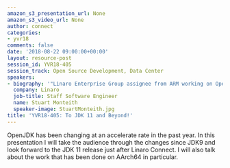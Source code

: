 ```yaml
---
amazon_s3_presentation_url: None
amazon_s3_video_url: None
author: connect
categories:
- yvr18
comments: false
date: '2018-08-22 09:00:00+00:00'
layout: resource-post
session_id: YVR18-405
session_track: Open Source Development, Data Center
speakers:
- biography: '"Linaro Enterprise Group assignee from ARM working on OpenJDK."'
  company: Linaro
  job-title: Staff Software Engineer
  name: Stuart Monteith
  speaker-image: StuartMonteith.jpg
title: 'YVR18-405: To JDK 11 and Beyond!'
---
```


OpenJDK has been changing at an accelerate rate in the past year. In this presentation I will take the audience through the changes since JDK9 and look forward to the JDK 11 release just after Linaro Connect. I will also talk about the work that has been done on AArch64 in particular.